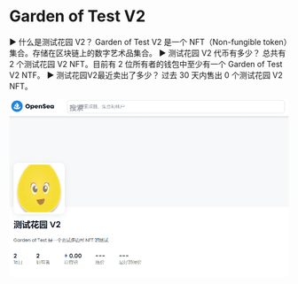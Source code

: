 # Garden of Test V2

▶ 什么是测试花园 V2？
Garden of Test V2 是一个 NFT（Non-fungible token）集合。存储在区块链上的数字艺术品集合。
▶ 测试花园 V2 代币有多少？
总共有 2 个测试花园 V2 NFT。目前有 2 位所有者的钱包中至少有一个 Garden of Test V2 NTF。
▶ 测试花园V2最近卖出了多少？
过去 30 天内售出 0 个测试花园 V2 NFT。

![nft](01.png)
